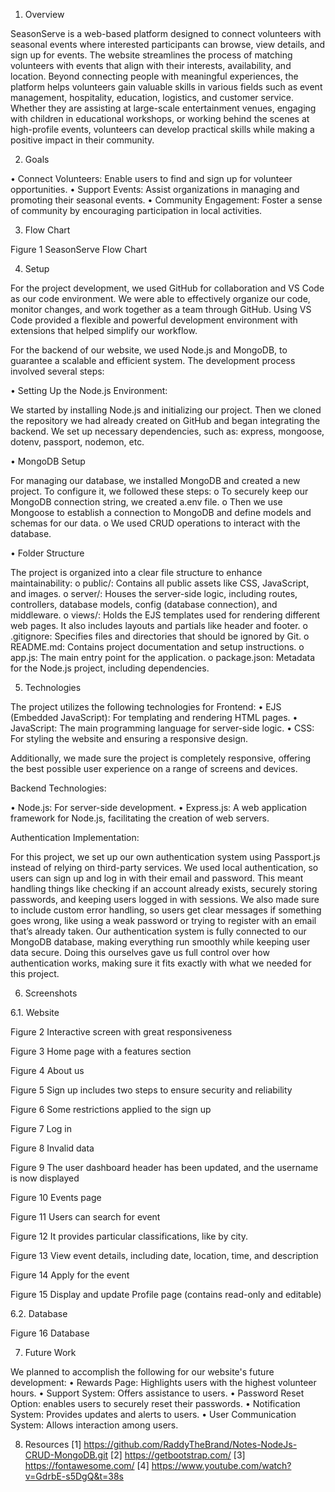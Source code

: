 1.	Overview

   
SeasonServe is a web-based platform designed to connect volunteers with seasonal events where interested participants can browse, view details, and sign up for events. The website streamlines the process of matching volunteers with events that align with their interests, availability, and location.
Beyond connecting people with meaningful experiences, the platform helps volunteers gain valuable skills in various fields such as event management, hospitality, education, logistics, and customer service. Whether they are assisting at large-scale entertainment venues, engaging with children in educational workshops, or working behind the scenes at high-profile events, volunteers can develop practical skills while making a positive impact in their community.



2.	Goals
   
•	Connect Volunteers: Enable users to find and sign up for volunteer opportunities.
•	Support Events: Assist organizations in managing and promoting their seasonal events.
•	Community Engagement: Foster a sense of community by encouraging participation in local activities.



3.	Flow Chart

   
Figure 1 SeasonServe Flow Chart



4.	Setup

For the project development, we used GitHub for collaboration and VS Code as our code environment. We were able to effectively organize our code, monitor changes, and work together as a team through GitHub. 
Using VS Code provided a flexible and powerful development environment with extensions that helped simplify our workflow.  

For the backend of our website, we used Node.js and MongoDB, to guarantee a scalable and efficient system.
The development process involved several steps:

•	Setting Up the Node.js Environment:

We started by installing Node.js and initializing our project. 
Then we cloned the repository we had already created on GitHub and began integrating the backend. 
We set up necessary dependencies, such as: express, mongoose, dotenv, passport, nodemon, etc.


•	MongoDB Setup 

For managing our database, we installed MongoDB and created a new project. 
To configure it, we followed these steps: 
o	To securely keep our MongoDB connection string, we created a.env file.
o	Then we use Mongoose to establish a connection to MongoDB and define models and schemas for our data.
o	We used CRUD operations to interact with the database.


•	Folder Structure

The project is organized into a clear file structure to enhance maintainability:
o	public/: Contains all public assets like CSS, JavaScript, and images.
o	server/: Houses the server-side logic, including routes, controllers, database models, config (database connection), and middleware.
o	views/: Holds the EJS templates used for rendering different web pages. It also includes layouts and partials like header and footer.
o	.gitignore: Specifies files and directories that should be ignored by Git.
o	README.md: Contains project documentation and setup instructions.
o	app.js: The main entry point for the application.
o	package.json: Metadata for the Node.js project, including dependencies.



5.	Technologies
   
The project utilizes the following technologies for Frontend:
•	EJS (Embedded JavaScript): For templating and rendering HTML pages.
•	JavaScript: The main programming language for server-side logic.
•	CSS: For styling the website and ensuring a responsive design. 

Additionally, we made sure the project is completely responsive, offering the best possible user experience on a range of screens and devices.


Backend Technologies:

•	Node.js: For server-side development.
•	Express.js: A web application framework for Node.js, facilitating the creation of web servers.


Authentication Implementation:

For this project, we set up our own authentication system using Passport.js instead of relying on third-party services. We used local authentication, so users can sign up and log in with their email and password. 
This meant handling things like checking if an account already exists, securely storing passwords, and keeping users logged in with sessions. We also made sure to include custom error handling, so users get clear messages if something goes wrong, like using a weak password or trying to register with an email that’s already taken. 
Our authentication system is fully connected to our MongoDB database, making everything run smoothly while keeping user data secure. Doing this ourselves gave us full control over how authentication works, making sure it fits exactly with what we needed for this project.



6.	Screenshots
   
6.1.	Website 

Figure 2 Interactive screen with great responsiveness


Figure 3 Home page with a features section

Figure 4 About us

Figure 5 Sign up includes two steps to ensure security and reliability

Figure 6 Some restrictions applied to the sign up

Figure 7 Log in

Figure 8 Invalid data

Figure 9 The user dashboard header has been updated, and the username is now displayed

Figure 10 Events page


Figure 11 Users can search for event

Figure 12 It provides particular classifications, like by city.

Figure 13 View event details, including date, location, time, and description

Figure 14 Apply for the event

Figure 15 Display and update Profile page (contains read-only and editable)


6.2.	Database

Figure 16 Database




7.	Future Work
   
   
We planned to accomplish the following for our website's future development:
•	Rewards Page: Highlights users with the highest volunteer hours.
•	Support System: Offers assistance to users. 
•	Password Reset Option: enables users to securely reset their passwords.
•	Notification System: Provides updates and alerts to users. 
•	User Communication System: Allows interaction among users.  





8.	Resources
[1] https://github.com/RaddyTheBrand/Notes-NodeJs-CRUD-MongoDB.git
[2] https://getbootstrap.com/
[3] https://fontawesome.com/ 
[4] https://www.youtube.com/watch?v=GdrbE-s5DgQ&t=38s
